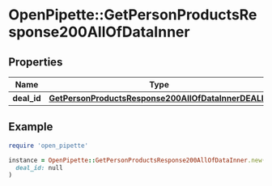 # OpenPipette::GetPersonProductsResponse200AllOfDataInner

## Properties

| Name | Type | Description | Notes |
| ---- | ---- | ----------- | ----- |
| **deal_id** | [**GetPersonProductsResponse200AllOfDataInnerDEALID**](GetPersonProductsResponse200AllOfDataInnerDEALID.md) |  | [optional] |

## Example

```ruby
require 'open_pipette'

instance = OpenPipette::GetPersonProductsResponse200AllOfDataInner.new(
  deal_id: null
)
```

